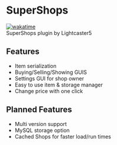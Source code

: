 # SuperShops
[![wakatime](https://wakatime.com/badge/github/Lightcaster5/SuperShops.svg)](https://wakatime.com/badge/github/Lightcaster5/SuperShops)\
SuperShops plugin by Lightcaster5

## Features
- Item serialization
- Buying/Selling/Showing GUIS
- Settings GUI for shop owner
- Easy to use item & storage manager
- Change price with one click

## Planned Features
- Multi version support
- MySQL storage option
- Cached Shops for faster load/run times
